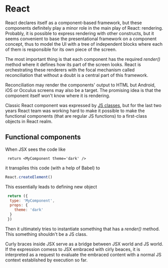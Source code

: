 # React

React declares itself as a component-based framework, but these components definitely play a minor role in the main play of React: rendering. Probably, it is possible to express rendering with other constructs, but it seems convenient to base the presentational framework on a component concept, thus to model the UI with a tree of independent blocks where each of them is responsible for its own piece of the screen. 

The most important thing is that each component has the required <i>render()</i> method where it defines how its part of the screen looks. React is orchestrating these renderers with the focal mechanism called reconciliation that without a doubt is a central part of this framework. 

Reconciliation may render the components' output to HTML but Android, iOS or Occulus screens may also be a target. The promising idea is that the component itself won't know where it is rendering.

Classic React component was expressed by [JS classes](https://github.com/olegkleiman/crib/blob/master/session10/classes/readme.md), but for the last two years React team was working hard to make it possible to make the functional components (that are regular JS functions) to a first-class objects in React realm.

## Functional components
When JSX sees the code like 
``` JSX
 return <MyComponent theme='dark' />
```
it transpiles this code (with a help of Babel) to 
``` js
React.createElement()
```
This essentially leads to defining new object
``` js
 return ({
  type: 'MyComponent',
  props: {
    theme: 'dark'
  }
 })
```
Then it ultimately tries to instantiate something that has a <i>render()</i> method. This something shouldn't be a JS class.
 
Curly braces inside JSX serve as a bridge between JSX world and JS world. If the expression comess to JSX embraced with cirly beaces, it is interpreted as a request to evaluate the embraced content with a normal JS context established by execution so far.
